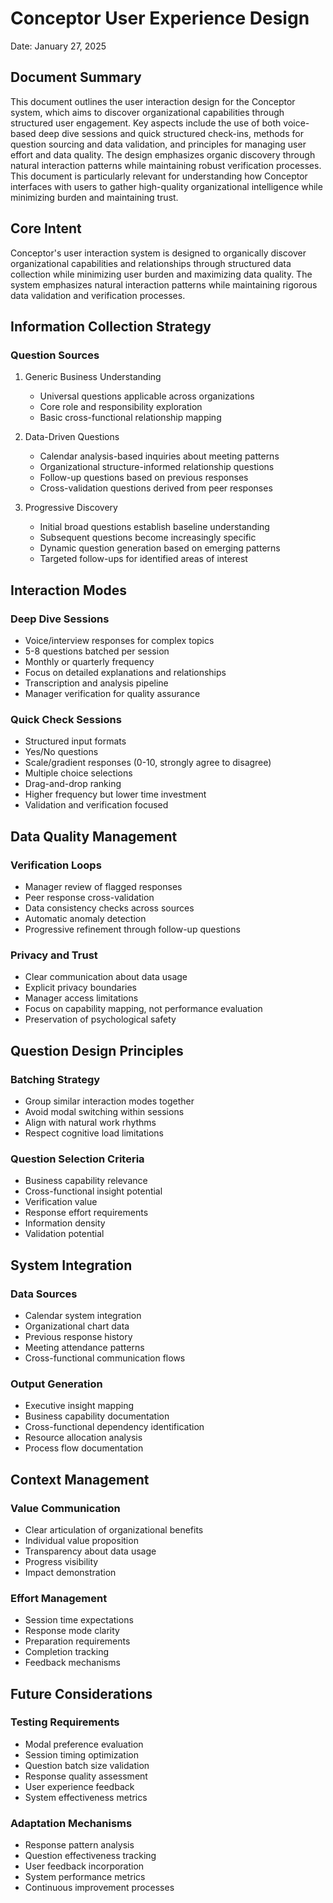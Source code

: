# Conceptor User Experience Design

Date: January 27, 2025

## Document Summary

This document outlines the user interaction design for the Conceptor system, which aims to discover organizational capabilities through structured user engagement. Key aspects include the use of both voice-based deep dive sessions and quick structured check-ins, methods for question sourcing and data validation, and principles for managing user effort and data quality. The design emphasizes organic discovery through natural interaction patterns while maintaining robust verification processes. This document is particularly relevant for understanding how Conceptor interfaces with users to gather high-quality organizational intelligence while minimizing burden and maintaining trust.

## Core Intent

Conceptor's user interaction system is designed to organically discover organizational capabilities and relationships through structured data collection while minimizing user burden and maximizing data quality. The system emphasizes natural interaction patterns while maintaining rigorous data validation and verification processes.

## Information Collection Strategy

### Question Sources

1. Generic Business Understanding  
     
   - Universal questions applicable across organizations  
   - Core role and responsibility exploration  
   - Basic cross-functional relationship mapping

   

2. Data-Driven Questions  
     
   - Calendar analysis-based inquiries about meeting patterns  
   - Organizational structure-informed relationship questions  
   - Follow-up questions based on previous responses  
   - Cross-validation questions derived from peer responses

   

3. Progressive Discovery  
     
   - Initial broad questions establish baseline understanding  
   - Subsequent questions become increasingly specific  
   - Dynamic question generation based on emerging patterns  
   - Targeted follow-ups for identified areas of interest

## Interaction Modes

### Deep Dive Sessions

- Voice/interview responses for complex topics  
- 5-8 questions batched per session  
- Monthly or quarterly frequency  
- Focus on detailed explanations and relationships  
- Transcription and analysis pipeline  
- Manager verification for quality assurance

### Quick Check Sessions

- Structured input formats  
- Yes/No questions  
- Scale/gradient responses (0-10, strongly agree to disagree)  
- Multiple choice selections  
- Drag-and-drop ranking  
- Higher frequency but lower time investment  
- Validation and verification focused

## Data Quality Management

### Verification Loops

- Manager review of flagged responses  
- Peer response cross-validation  
- Data consistency checks across sources  
- Automatic anomaly detection  
- Progressive refinement through follow-up questions

### Privacy and Trust

- Clear communication about data usage  
- Explicit privacy boundaries  
- Manager access limitations  
- Focus on capability mapping, not performance evaluation  
- Preservation of psychological safety

## Question Design Principles

### Batching Strategy

- Group similar interaction modes together  
- Avoid modal switching within sessions  
- Align with natural work rhythms  
- Respect cognitive load limitations

### Question Selection Criteria

- Business capability relevance  
- Cross-functional insight potential  
- Verification value  
- Response effort requirements  
- Information density  
- Validation potential

## System Integration

### Data Sources

- Calendar system integration  
- Organizational chart data  
- Previous response history  
- Meeting attendance patterns  
- Cross-functional communication flows

### Output Generation

- Executive insight mapping  
- Business capability documentation  
- Cross-functional dependency identification  
- Resource allocation analysis  
- Process flow documentation

## Context Management

### Value Communication

- Clear articulation of organizational benefits  
- Individual value proposition  
- Transparency about data usage  
- Progress visibility  
- Impact demonstration

### Effort Management

- Session time expectations  
- Response mode clarity  
- Preparation requirements  
- Completion tracking  
- Feedback mechanisms

## Future Considerations

### Testing Requirements

- Modal preference evaluation  
- Session timing optimization  
- Question batch size validation  
- Response quality assessment  
- User experience feedback  
- System effectiveness metrics

### Adaptation Mechanisms

- Response pattern analysis  
- Question effectiveness tracking  
- User feedback incorporation  
- System performance metrics  
- Continuous improvement processes
